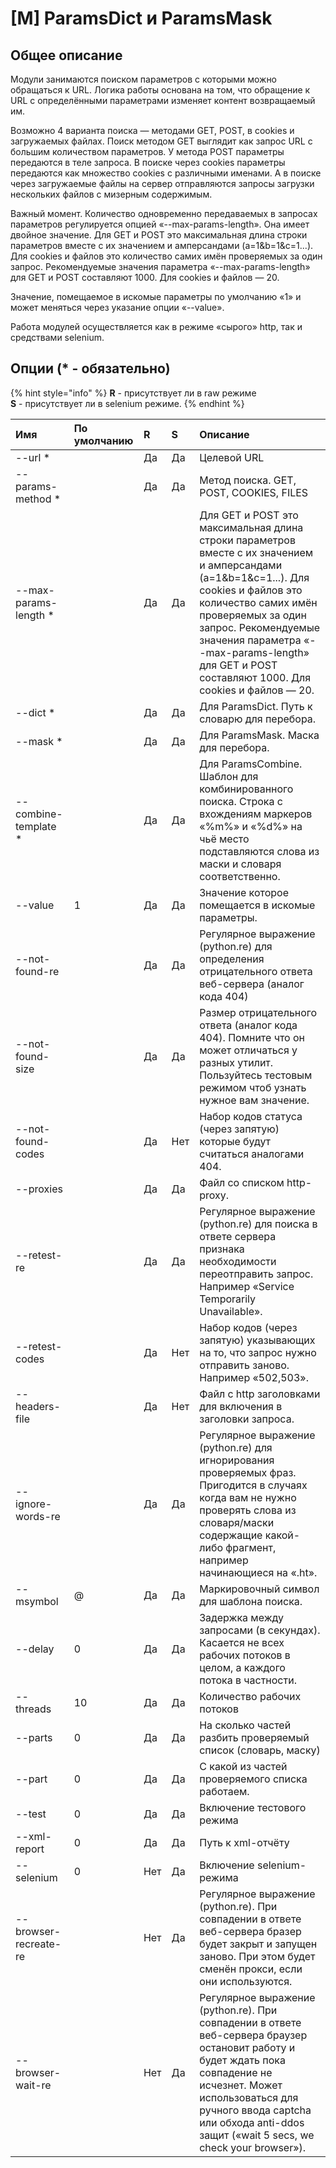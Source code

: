 # \[M\] ParamsDict и ParamsMask

## Общее описание

Модули занимаются поиском параметров с которыми можно обращаться к URL. Логика работы основана на том, что обращение к URL с определёнными параметрами изменяет контент возвращаемый им.

Возможно 4 варианта поиска — методами GET, POST, в cookies и загружаемых файлах. Поиск методом GET выглядит как запрос URL с большим количеством параметров. У метода POST параметры передаются в теле запроса. В поиске через cookies параметры передаются как множество cookies с различными именами. А в поиске через загружаемые файлы на сервер отправляются запросы загрузки нескольких файлов с мизерным содержимым.

Важный момент. Количество одновременно передаваемых в запросах параметров регулируется опцией «--max-params-length». Она имеет двойное значение. Для GET и POST это максимальная длина строки параметров вместе с их значением и амперсандами \(a=1&b=1&c=1...\). Для cookies и файлов это количество самих имён проверяемых за один запрос. Рекомендуемые значения параметра «--max-params-length» для GET и POST составляют 1000. Для cookies и файлов — 20.

Значение, помещаемое в искомые параметры по умолчанию «1» и может меняться через указание опции «--value».

Работа модулей осуществляется как в режиме «сырого» http, так и средствами selenium.

## Опции \(\* - обязательно\)

{% hint style="info" %}
**R** - присутствует ли в raw режиме  
**S** - присутствует ли в selenium режиме.
{% endhint %}

| Имя | По умолчанию | R | S | Описание |
| :--- | :--- | :--- | :--- | :--- |
| --url \* |  | Да | Да | Целевой URL |
| --params-method \* |  | Да | Да | Метод поиска. GET, POST, COOKIES, FILES |
| --max-params-length \* |  | Да | Да | Для GET и POST это максимальная длина строки параметров вместе с их значением и амперсандами \(a=1&b=1&c=1...\). Для cookies и файлов это количество самих имён проверяемых за один запрос. Рекомендуемые значения параметра «--max-params-length» для GET и POST составляют 1000. Для cookies и файлов — 20. |
| --dict \* |  | Да | Да | Для ParamsDict. Путь к словарю для перебора. |
| --mask \* |  | Да | Да | Для ParamsMask. Маска для перебора. |
| --combine-template \* |  | Да | Да | Для ParamsCombine. Шаблон для комбинированного поиска. Строка с вхождениям маркеров «%m%» и «%d%» на чьё место подставляются слова из маски и словаря соответственно. |
| --value | 1 | Да | Да | Значение которое помещается в искомые параметры. |
| --not-found-re |  | Да | Да | Регулярное выражение \(python.re\) для определения отрицательного ответа веб-сервера \(аналог кода 404\) |
| --not-found-size |  | Да | Да | Размер отрицательного ответа \(аналог кода 404\). Помните что он может отличаться у разных утилит. Пользуйтесь тестовым режимом чтоб узнать нужное вам значение. |
| --not-found-codes |  | Да | Нет | Набор кодов статуса \(через запятую\) которые будут считаться аналогами 404. |
| --proxies |  | Да | Да | Файл со списком http-proxy. |
| --retest-re |  | Да | Да | Регулярное выражение \(python.re\) для поиска в ответе сервера признака необходимости переотправить запрос. Например «Service Temporarily Unavailable». |
| --retest-codes |  | Да | Нет | Набор кодов \(через запятую\) указывающих на то, что запрос нужно отправить заново. Например «502,503». |
| --headers-file |  | Да | Нет | Файл с http заголовками для включения в заголовки запроса. |
| --ignore-words-re |  | Да | Да | Регулярное выражение \(python.re\) для игнорирования проверяемых фраз. Пригодится в случаях когда вам не нужно проверять слова из словаря/маски содержащие какой-либо фрагмент, например начинающиеся на «.ht». |
| --msymbol | @ | Да | Да | Маркировочный символ для шаблона поиска. |
| --delay | 0 | Да | Да | Задержка между запросами \(в секундах\). Касается не всех рабочих потоков в целом, а каждого потока в частности. |
| --threads | 10 | Да | Да | Количество рабочих потоков |
| --parts | 0 | Да | Да | На сколько частей разбить проверяемый список \(словарь, маску\) |
| --part | 0 | Да | Да | С какой из частей проверяемого списка работаем. |
| --test | 0 | Да | Да | Включение тестового режима |
| --xml-report | 0 | Да | Да | Путь к xml-отчёту |
| --selenium | 0 | Нет | Да | Включение selenium-режима |
| --browser-recreate-re |  | Нет | Да | Регулярное выражение \(python.re\). При совпадении в ответе веб-сервера бразер будет закрыт и запущен заново. При этом будет сменён прокси, если они используются. |
| --browser-wait-re |  | Нет | Да | Регулярное выражение \(python.re\). При совпадении в ответе веб-сервера браузер остановит работу и будет ждать пока совпадение не исчезнет. Может использоваться для ручного ввода captcha или обхода anti-ddos защит \(«wait 5 secs, we check your browser»\). |

